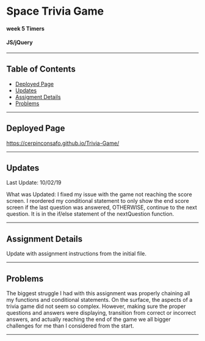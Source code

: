 # Space Trivia Game
#### week 5 Timers
#### JS/jQuery
----

## Table of Contents
* [Deployed Page](#deployed-page)
* [Updates](#updates)
* [Assigment Details](#assignment-details)
* [Problems](#problems)


----

## Deployed Page

https://cerpinconsafo.github.io/Trivia-Game/

----

## Updates

Last Update:  10/02/19

What was Updated: I fixed my issue with the game not reaching the score screen.  I reordered my conditional statement to only show the end score screen if the last question was answered, OTHERWISE, continue to the next question.  It is in the if/else statement of the nextQuestion function.

----

## Assignment Details

Update with assignment instructions from the initial file.

----

## Problems

The biggest struggle I had with this assignment was properly chaining all my functions and conditional statements.  On the surface, the aspects of a trivia game did not seem so complex.  However, making sure the proper questions and answers were displaying, transition from correct or incorrect answers, and actually reaching the end of the game we all bigger challenges for me than I considered from the start.

----






